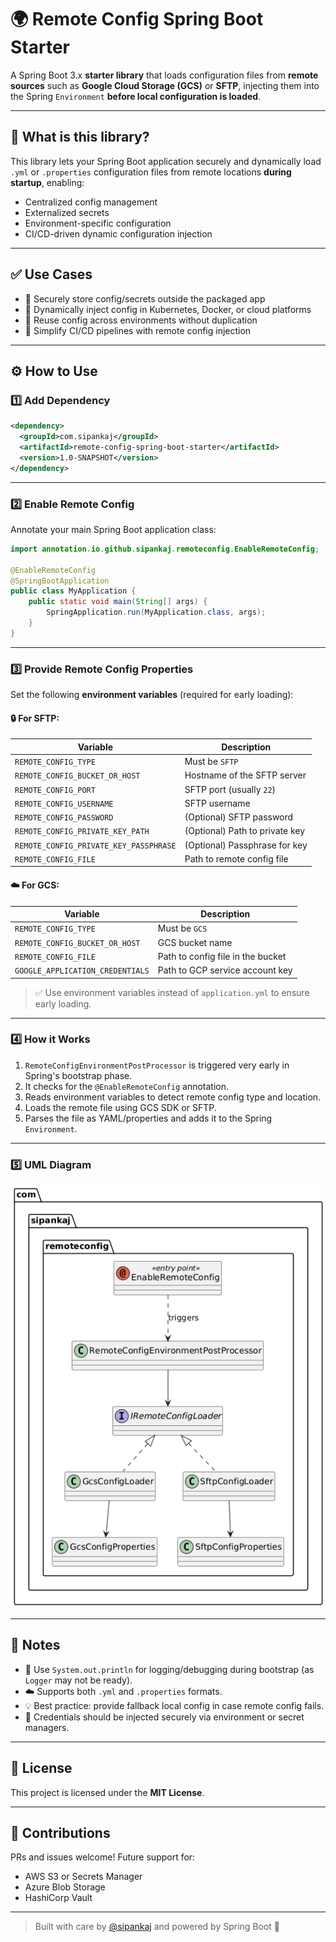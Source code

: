 
# 🌍 Remote Config Spring Boot Starter

A Spring Boot 3.x **starter library** that loads configuration files from **remote sources** such as **Google Cloud Storage (GCS)** or **SFTP**, injecting them into the Spring `Environment` **before local configuration is loaded**.

---

## 📖 What is this library?

This library lets your Spring Boot application securely and dynamically load `.yml` or `.properties` configuration files from remote locations **during startup**, enabling:

- Centralized config management
- Externalized secrets
- Environment-specific configuration
- CI/CD-driven dynamic configuration injection

---

## ✅ Use Cases

- 🔐 Securely store config/secrets outside the packaged app
- 🚀 Dynamically inject config in Kubernetes, Docker, or cloud platforms
- 🔁 Reuse config across environments without duplication
- 🧩 Simplify CI/CD pipelines with remote config injection

---

## ⚙️ How to Use

### 1️⃣ Add Dependency

```xml
<dependency>
  <groupId>com.sipankaj</groupId>
  <artifactId>remote-config-spring-boot-starter</artifactId>
  <version>1.0-SNAPSHOT</version>
</dependency>
````

---

### 2️⃣ Enable Remote Config

Annotate your main Spring Boot application class:

```java
import annotation.io.github.sipankaj.remoteconfig.EnableRemoteConfig;

@EnableRemoteConfig
@SpringBootApplication
public class MyApplication {
    public static void main(String[] args) {
        SpringApplication.run(MyApplication.class, args);
    }
}
```

---

### 3️⃣ Provide Remote Config Properties

Set the following **environment variables** (required for early loading):

#### 🔒 For SFTP:

| Variable                               | Description                    |
| -------------------------------------- | ------------------------------ |
| `REMOTE_CONFIG_TYPE`                   | Must be `SFTP`                 |
| `REMOTE_CONFIG_BUCKET_OR_HOST`         | Hostname of the SFTP server    |
| `REMOTE_CONFIG_PORT`                   | SFTP port (usually `22`)       |
| `REMOTE_CONFIG_USERNAME`               | SFTP username                  |
| `REMOTE_CONFIG_PASSWORD`               | (Optional) SFTP password       |
| `REMOTE_CONFIG_PRIVATE_KEY_PATH`       | (Optional) Path to private key |
| `REMOTE_CONFIG_PRIVATE_KEY_PASSPHRASE` | (Optional) Passphrase for key  |
| `REMOTE_CONFIG_FILE`                   | Path to remote config file     |

#### ☁️ For GCS:

| Variable                         | Description                       |
| -------------------------------- | --------------------------------- |
| `REMOTE_CONFIG_TYPE`             | Must be `GCS`                     |
| `REMOTE_CONFIG_BUCKET_OR_HOST`   | GCS bucket name                   |
| `REMOTE_CONFIG_FILE`             | Path to config file in the bucket |
| `GOOGLE_APPLICATION_CREDENTIALS` | Path to GCP service account key   |

> ✅ Use environment variables instead of `application.yml` to ensure early loading.

---

### 4️⃣ How it Works

1. `RemoteConfigEnvironmentPostProcessor` is triggered very early in Spring's bootstrap phase.
2. It checks for the `@EnableRemoteConfig` annotation.
3. Reads environment variables to detect remote config type and location.
4. Loads the remote file using GCS SDK or SFTP.
5. Parses the file as YAML/properties and adds it to the Spring `Environment`.

---

### 5️⃣ UML Diagram

![UML Diagram](/docs/remoteconfig.png)

---

## 📌 Notes

* 🧪 Use `System.out.println` for logging/debugging during bootstrap (as `Logger` may not be ready).
* ☁️ Supports both `.yml` and `.properties` formats.
* 💡 Best practice: provide fallback local config in case remote config fails.
* 🔐 Credentials should be injected securely via environment or secret managers.

---

## 📜 License

This project is licensed under the **MIT License**.

---

## 🙌 Contributions

PRs and issues welcome!
Future support for:

* AWS S3 or Secrets Manager
* Azure Blob Storage
* HashiCorp Vault

---

> Built with care by [@sipankaj](https://github.com/sipankaj) and powered by Spring Boot 💛